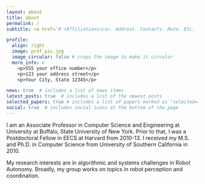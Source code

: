 ```yaml
---
layout: about
title: about
permalink: /
subtitle: <a href='#'>Affiliations</a>. Address. Contacts. Moto. Etc.

profile:
  align: right
  image: prof_pic.jpg
  image_circular: false # crops the image to make it circular
  more_info: >
    <p>555 your office number</p>
    <p>123 your address street</p>
    <p>Your City, State 12345</p>

news: true  # includes a list of news items
latest_posts: true  # includes a list of the newest posts
selected_papers: true # includes a list of papers marked as "selected={true}"
social: true  # includes social icons at the bottom of the page
---
```


I am an Associate Professor in Computer Science and Engineering at University at Buffalo, State University of New York. Prior to that, I was a Postdoctoral Fellow in EECS at Harvard from 2010-13. I received my M.S. and Ph.D. in Computer Science from University of Southern California in 2010.

My research interests are in algorithmic and systems challenges in Robot Autonomy. Broadly, my group works on topics in robot perception and coordination. 
